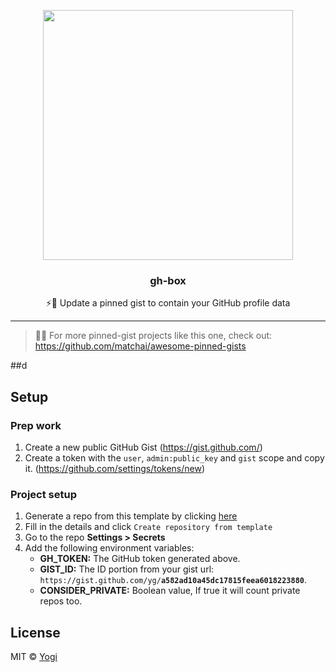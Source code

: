 <p align="center">
  <img width="400" src="screenshot.png">
  <h3 align="center">gh-box</h3>
  <p align="center">⚡️📌 Update a pinned gist to contain your GitHub profile data</p>
</p>

---

> 📌✨ For more pinned-gist projects like this one, check out: https://github.com/matchai/awesome-pinned-gists


##d


## Setup

### Prep work

1. Create a new public GitHub Gist (https://gist.github.com/)
1. Create a token with the `user`, `admin:public_key` and `gist` scope and copy it. (https://github.com/settings/tokens/new)

### Project setup

1. Generate a repo from this template by clicking [here](https://github.com/yg/gh-box/generate)
1. Fill in the details and click `Create repository from template`
1. Go to the repo **Settings > Secrets**
1. Add the following environment variables:
   - **GH_TOKEN:** The GitHub token generated above.
   - **GIST_ID:** The ID portion from your gist url: `https://gist.github.com/yg/`**`a582ad10a45dc17815feea6018223880`**.
   - **CONSIDER_PRIVATE:** Boolean value, If true it will count private repos too.

## License

MIT © [Yogi](LICENSE) 
